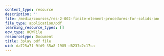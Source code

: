 ```yaml
---
content_type: resource
description: ''
file: /media/courses/res-2-002-finite-element-procedures-for-solids-and-structures-spring-2010/da725a719fd935a81985d6237c2c17ca_L27JVpZoz_Y.pdf
file_type: application/pdf
learning_resource_types: []
ocw_type: OCWFile
resourcetype: Document
title: 3play pdf file
uid: da725a71-9fd9-35a8-1985-d6237c2c17ca
---
```


